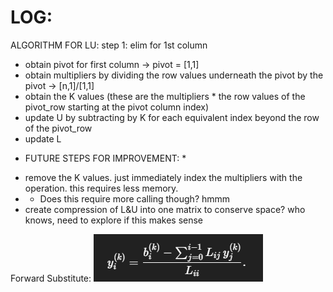 # LOG:

ALGORITHM FOR LU:
step 1: elim for 1st column
- obtain pivot for first column -> pivot = [1,1]
- obtain multipliers by dividing the row values underneath the pivot by the pivot -> [n,1]/[1,1]
- obtain the K values (these are the multipliers * the row values of the pivot_row starting at the pivot column index)
- update U by subtracting by K for each equivalent index beyond the row of the pivot_row
- update L


* FUTURE STEPS FOR IMPROVEMENT: *
- remove the K values. just immediately index the multipliers with the operation. this requires less memory. 
- - Does this require more calling though? hmmm
- create compression of L&U into one matrix to conserve space? who knows, need to explore if this makes sense



Forward Substitute:
![alt text](image.png)

